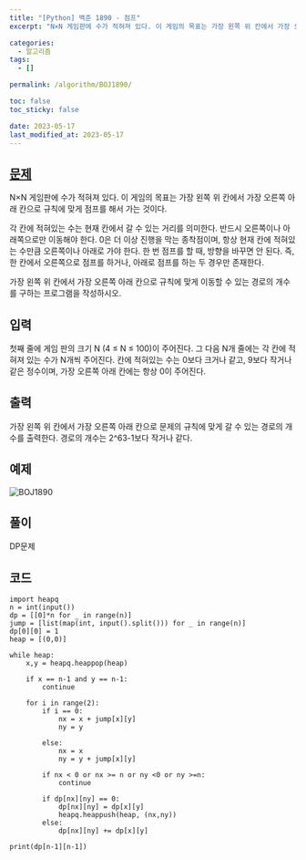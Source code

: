```yaml
---
title: "[Python] 백준 1890 - 점프"
excerpt: "N×N 게임판에 수가 적혀져 있다. 이 게임의 목표는 가장 왼쪽 위 칸에서 가장 오른쪽 아래 칸으로 규칙에 맞게 점프를 해서 가는 것이다. 각 칸에 적혀있는 수는 현재 칸에서 갈 수 있는 거리를 의미한다. 반드시 오른쪽이나 아래쪽으로만 이동해야 한다. 0은 더 이상 진행을 막는 종착점이며, 항상 현재 칸에 적혀있는 수만큼 오른쪽이나 아래로 가야 한다. 한 번 점프를 할 때, 방향을 바꾸면 안 된다. 즉, 한 칸에서 오른쪽으로 점프를 하거나, 아래로 점프를 하는 두 경우만 존재한다. 가장 왼쪽 위 칸에서 가장 오른쪽 아래 칸으로 규칙에 맞게 이동할 수 있는 경로의 개수를 구하는 프로그램을 작성하시오."

categories:
  - 알고리즘
tags:
  - []

permalink: /algorithm/BOJ1890/

toc: false
toc_sticky: false

date: 2023-05-17
last_modified_at: 2023-05-17
---
```


## [문제](https://www.acmicpc.net/problem/1890)

N×N 게임판에 수가 적혀져 있다. 이 게임의 목표는 가장 왼쪽 위 칸에서 가장 오른쪽 아래 칸으로 규칙에 맞게 점프를 해서 가는 것이다.

각 칸에 적혀있는 수는 현재 칸에서 갈 수 있는 거리를 의미한다. 반드시 오른쪽이나 아래쪽으로만 이동해야 한다. 0은 더 이상 진행을 막는 종착점이며, 항상 현재 칸에 적혀있는 수만큼 오른쪽이나 아래로 가야 한다. 한 번 점프를 할 때, 방향을 바꾸면 안 된다. 즉, 한 칸에서 오른쪽으로 점프를 하거나, 아래로 점프를 하는 두 경우만 존재한다.

가장 왼쪽 위 칸에서 가장 오른쪽 아래 칸으로 규칙에 맞게 이동할 수 있는 경로의 개수를 구하는 프로그램을 작성하시오.
  
## 입력
첫째 줄에 게임 판의 크기 N (4 ≤ N ≤ 100)이 주어진다. 그 다음 N개 줄에는 각 칸에 적혀져 있는 수가 N개씩 주어진다. 칸에 적혀있는 수는 0보다 크거나 같고, 9보다 작거나 같은 정수이며, 가장 오른쪽 아래 칸에는 항상 0이 주어진다.
  
## 출력
가장 왼쪽 위 칸에서 가장 오른쪽 아래 칸으로 문제의 규칙에 맞게 갈 수 있는 경로의 개수를 출력한다. 경로의 개수는 2^63-1보다 작거나 같다.
  
## 예제
![BOJ1890](https://github.com/JS042/Company-Trend/assets/84077022/4c5d19fc-d338-4f84-a883-38ab6d4e2dbd)
  
## 풀이
DP문제
  
## 코드

```
import heapq
n = int(input())
dp = [[0]*n for _ in range(n)]
jump = [list(map(int, input().split())) for _ in range(n)]
dp[0][0] = 1
heap = [(0,0)]

while heap:
    x,y = heapq.heappop(heap)
    
    if x == n-1 and y == n-1:
        continue
    
    for i in range(2):
        if i == 0:
            nx = x + jump[x][y]
            ny = y
        
        else:
            nx = x
            ny = y + jump[x][y]
            
        if nx < 0 or nx >= n or ny <0 or ny >=n:
            continue
        
        if dp[nx][ny] == 0:
            dp[nx][ny] = dp[x][y]
            heapq.heappush(heap, (nx,ny))
        else:
            dp[nx][ny] += dp[x][y]
            
print(dp[n-1][n-1])
```